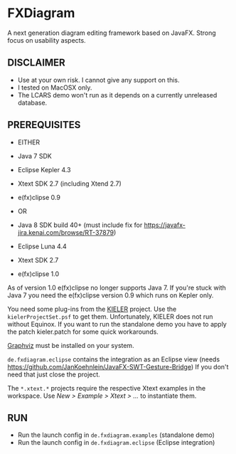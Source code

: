 # FXDiagram

A next generation diagram editing framework based on JavaFX. Strong focus
on usability aspects.


## DISCLAIMER
* Use at your own risk. I cannot give any support on this.
* I tested on MacOSX only. 
* The LCARS demo won't run as it depends on a currently unreleased database. 

## PREREQUISITES
* EITHER
 * Java 7 SDK
 * Eclipse Kepler 4.3
  * Xtext SDK 2.7 (including Xtend 2.7)
  * e(fx)clipse 0.9 

* OR
 * Java 8 SDK build 40+
  (must include fix for https://javafx-jira.kenai.com/browse/RT-37879)
 * Eclipse Luna 4.4
  * Xtext SDK 2.7
  * e(fx)clipse 1.0
	
As of version 1.0 e(fx)clipse no longer supports Java 7. If you're stuck 
with Java 7 you need the e(fx)clipse version 0.9 which runs on Kepler only. 

You need some plug-ins from the [KIELER](http://www.informatik.uni-kiel.de/rtsys/kieler/) project. Use 
the `kielerProjectSet.psf` to get them. Unfortunately, KIELER does not 
run without Equinox. If you want to run the standalone demo you have to 
apply the patch kieler.patch for some quick workarounds.

[Graphviz](http://www.graphviz.org/) must be installed on your system.

`de.fxdiagram.eclipse` contains the integration as an Eclipse view (needs   
https://github.com/JanKoehnlein/JavaFX-SWT-Gesture-Bridge) If you don't 
need that just close the project.

The `*.xtext.*` projects require the respective Xtext examples in the 
workspace. Use *New > Example > Xtext > ...* to instantiate them.

## RUN
* Run the launch config in `de.fxdiagram.examples` (standalone demo)
* Run the launch config in `de.fxdiagram.eclipse` (Eclipse integration)
